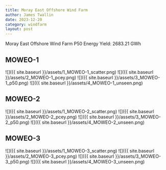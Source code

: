 ```yaml
---
title: Moray East Offshore Wind Farm
author: James Twallin
date: 2023-12-20
category: windfarm
layout: post
---
```

Moray East Offshore Wind Farm P50 Energy Yield: 2683.21 GWh

MOWEO-1
-------------
![]({{ site.baseurl }}/assets/1_MOWEO-1_scatter.png)
![]({{ site.baseurl }}/assets/2_MOWEO-1_pcey.png)
![]({{ site.baseurl }}/assets/3_MOWEO-1_p50.png)
![]({{ site.baseurl }}/assets/4_MOWEO-1_unseen.png)

MOWEO-2
-------------
![]({{ site.baseurl }}/assets/1_MOWEO-2_scatter.png)
![]({{ site.baseurl }}/assets/2_MOWEO-2_pcey.png)
![]({{ site.baseurl }}/assets/3_MOWEO-2_p50.png)
![]({{ site.baseurl }}/assets/4_MOWEO-2_unseen.png)

MOWEO-3
-------------
![]({{ site.baseurl }}/assets/1_MOWEO-3_scatter.png)
![]({{ site.baseurl }}/assets/2_MOWEO-3_pcey.png)
![]({{ site.baseurl }}/assets/3_MOWEO-3_p50.png)
![]({{ site.baseurl }}/assets/4_MOWEO-3_unseen.png)

